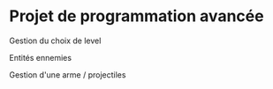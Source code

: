 # Projet de programmation avancée

Gestion du choix de level 

Entités ennemies

Gestion d'une arme / projectiles